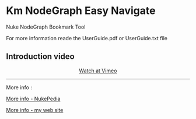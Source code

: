 # Km NodeGraph Easy Navigate
 Nuke NodeGraph Bookmark Tool

 For more information reade the UserGuide.pdf or UserGuide.txt file


## Introduction video

<center>
<a href="https://vimeo.com/486944274" target="_blank">Watch at Vimeo</a>

- - - - - - - - - - - - - - - - - - - - - - - - 
</center>
 
 
 
More info : 

<a href="http://www.nukepedia.com/python/nodegraph/km-nodegraph-easy-navigate/" target="_blank">More info - NukePedia</a>

<a href="http://www.kmworks.ir/index.php/portfolio/km-nodegraph-easy-navigate/" target="_blank">More info - my web site</a>

